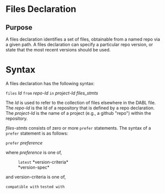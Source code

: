 # Files Declaration

## Purpose

A files declaration identifies a set of files, obtainable from a named repo via a given path.
A files declaration can specify a particular repo version, or state that the most
recent versions should be used.

# Syntax

A files declaration has the following syntax:

`files` *Id* `from` *repo-Id* `in` *project-Id* *files_stmts*

The *Id* is used to refer to the collection of files elsewhere in the DABL file.
The *repo-Id* is the Id of a repository that is defined by a repo declaration.
The *project-Id* is the name of a project (e.g., a github "repo") within the
repository.

*files-stmts* consists of zero or more `prefer` statements. The syntax of a
`prefer` statement is as follows:

`prefer` *preference*

where *preference* is one of,

<dl>
<dd><code>latest</code> *version-criteria*</dd>
<dd>*version-spec*</dd>
</dl>

and version-criteria is one of,

`compatible with`
`tested with`





